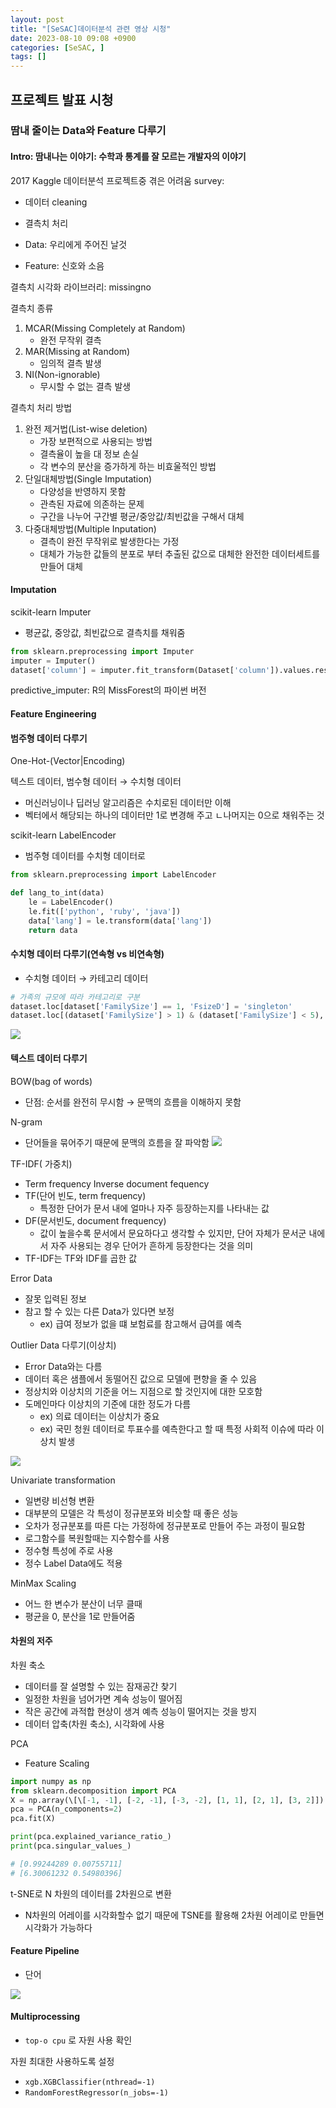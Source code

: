 ```yaml
---
layout: post
title: "[SeSAC]데이터분석 관련 영상 시청"
date: 2023-08-10 09:08 +0900
categories: [SeSAC, ]
tags: []
---
```


## 프로젝트 발표 시청

### 땀내 줄이는 Data와 Feature 다루기


#### Intro: 땀내나는 이야기: 수학과 통계를 잘 모르는 개발자의 이야기

2017 Kaggle 데이터분석 프로젝트중 겪은 어려움 survey:
- 데이터 cleaning
- 결측치 처리

- Data: 우리에게 주어진 날것
- Feature: 신호와 소음

결측치 시각화 라이브러리: missingno

결측치 종류
1. MCAR(Missing Completely at Random)
	- 완전 무작위 결측
2. MAR(Missing at Random)
	- 임의적 결측 발생
3. NI(Non-ignorable)
	- 무시할 수 없는 결측 발생

결측치 처리 방법
1) 완전 제거법(List-wise deletion)
	- 가장 보편적으로 사용되는 방법
	- 결측율이 높을 대 정보 손실
	- 각 변수의 분산을 증가하게 하는 비효울적인 방법
2) 단일대체방법(Single Imputation)
	- 다양성을 반영하지 못함
	- 관측된 자료에 의존하는 문제
	- 구간을 나누어 구간별 평균/중앙값/최빈값을 구해서 대체
3) 다중대체방법(Multiple Inputation)
	- 결측이 완전 무작위로 발생한다는 가정
	- 대체가 가능한 값들의 분포로 부터 추출된 값으로 대체한 완전한 데이터세트를 만들어 대체


#### Imputation

scikit-learn Imputer
- 평균값, 중앙값, 최빈값으로 결측치를 채워줌

```python
from sklearn.preprocessing import Imputer
imputer = Imputer()
dataset['column'] = imputer.fit_transform(Dataset['column']).values.reshape(-1, 1))
```


predictive_imputer: R의 MissForest의 파이썬 버전


#### Feature Engineering

#### 범주형 데이터 다루기

One-Hot-(Vector|Encoding)

텍스트 데이터, 범수형 데이터 → 수치형 데이터
- 머신러닝이나 딥러닝 알고리즘은 수치로된 데이터만 이해
- 벡터에서 해당되는 하나의 데이터만 1로 변경해 주고 ㄴ나머지는 0으로 채워주는 것


scikit-learn LabelEncoder
- 범주형 데이터를 수치형 데이터로
```python
from sklearn.preprocessing import LabelEncoder

def lang_to_int(data)
	le = LabelEncoder()
	le.fit(['python', 'ruby', 'java'])
	data['lang'] = le.transform(data['lang'])
	return data
```

#### 수치형 데이터 다루기(연속형 vs 비연속형)

- 수치형 데이터 → 카테고리 데이터

```python
# 가족의 규모에 따라 카테고리로 구분
dataset.loc[dataset['FamilySize'] == 1, 'FsizeD'] = 'singleton'
dataset.loc[(dataset['FamilySize'] > 1) & (dataset['FamilySize'] < 5), 'FsizeD']
```

![](https://i.imgur.com/SVTVCMp.png)


#### 텍스트 데이터 다루기

BOW(bag of words)
- 단점: 순서를 완전히 무시함 → 문맥의 흐름을 이해하지 못함

N-gram
- 단어들을 묶어주기 때문에 문맥의 흐름을 잘 파악함
![](https://i.imgur.com/CwAq3A2.png)



TF-IDF( 가중치)
- Term frequency Inverse document fequency
- TF(단어 빈도, term frequency)
	- 특정한 단어가 문서 내에 얼마나 자주 등장하는지를 나타내는 값
- DF(문서빈도, document frequency)
	- 값이 높을수록 문서에서 문요하다고 생각할 수 있지만, 단어 자체가 문서군 내에서 자주 사용되는 경우 단어가 흔하게 등장한다는 것을 의미
- TF-IDF는 TF와 IDF를 곱한 값


Error Data
- 잘못 입력된 정보
- 참고 할 수 있는 다른 Data가 있다면 보정
	- ex) 급여 정보가 없을 떄 보험료를 참고해서 급여를 예측

Outlier Data 다루기(이상치)
- Error Data와는 다름
- 데이터 혹은 샘플에서 동떨어진 값으로 모델에 편향을 줄 수 있음
- 정상치와 이상치의 기준을 어느 지점으로 할 것인지에 대한 모호함
- 도메인마다 이상치의 기준에 대한 정도가 다름 
	- ex) 의료 데이터는 이상치가 중요
	- ex) 국민 청원 데이터로 투표수를 예측한다고 할 때 특정 사회적 이슈에 따라 이상치 발생


![](https://i.imgur.com/QvBQed1.png)


Univariate transformation
- 일변량 비선형 변환
- 대부분의 모델은 각 특성이 정규분포와 비슷할 때 좋은 성능
- 오차가 정규분포를 따른 다는 가정하에 정규분포로 만들어 주는 과정이 필요함
-  로그함수를 복원할때는 지수함수를 사용
- 정수형 특성에 주로 사용
- 정수 Label Data에도 적용

MinMax Scaling
- 어느 한 변수가 분산이 너무 클때
- 평균을 0, 분산을 1로 만들어줌


#### 차원의 저주

차원 축소
- 데이터를 잘 설명할 수 있는 잠재공간 찾기
- 일정한 차원을 넘어가면 계속 성능이 떨어짐
- 작은 공간에 과적합 현상이 생겨 예측 성능이 떨어지는 것을 방지
- 데이터 압축(차원 축소), 시각화에 사용


PCA
- Feature Scaling

```python
import numpy as np
from sklearn.decomposition import PCA
X = np.array(\[\[-1, -1], [-2, -1], [-3, -2], [1, 1], [2, 1], [3, 2]])
pca = PCA(n_components=2)
pca.fit(X)

print(pca.explained_variance_ratio_)
print(pca.singular_values_)

# [0.99244289 0.00755711]
# [6.30061232 0.54980396]
```


t-SNE로 N 차원의 데이터를 2차원으로 변환
- N차원의 어레이를 시각화할수 없기 때문에 TSNE를 활용해 2차원 어레이로 만들면 시각화가 가능하다

#### Feature Pipeline
- 단어 

![](https://i.imgur.com/Z74MqlJ.png)

#### Multiprocessing
- `top-o cpu` 로 자원 사용 확인

자원 최대한 사용하도록 설정
- `xgb.XGBClassifier(nthread=-1)`
- `RandomForestRegressor(n_jobs=-1)`

